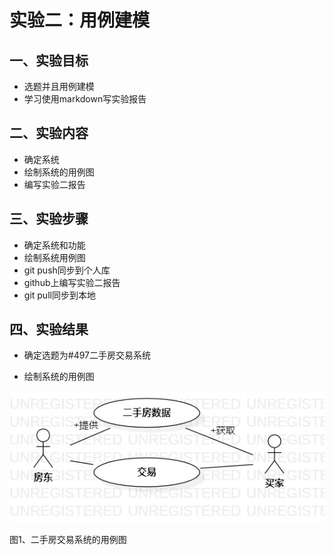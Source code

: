 # 实验二：用例建模

## 一、实验目标

- 选题并且用例建模
- 学习使用markdown写实验报告

## 二、实验内容

- 确定系统
- 绘制系统的用例图
- 编写实验二报告

## 三、实验步骤

- 确定系统和功能
- 绘制系统用例图
- git push同步到个人库
- github上编写实验二报告
- git pull同步到本地

## 四、实验结果

- 确定选题为#497二手房交易系统

- 绘制系统的用例图

![用例图](./model2.jpg)

图1、二手房交易系统的用例图
